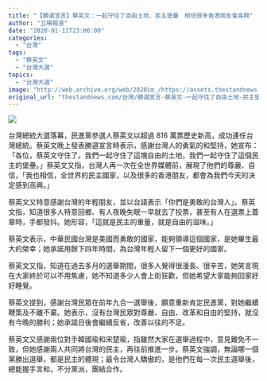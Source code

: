 ```yaml
---
title: "【勝選宣言】蔡英文：一起守住了自由土地、民主堡壘　相信很多香港朋友會高興"
author: "立場報道"
date: "2020-01-11T23:06:00"
categories:
  - "台灣"
tags:
  - "蔡英文"
  - "台灣大選"
topics:
  - "台灣大選"
image: "http://web.archive.org/web/2020im_/https://assets.thestandnews.com/media/photos/engwin-17_Yro7F_El06hkn.png"
original_url: "thestandnews.com/台灣/勝選宣言-蔡英文-一起守住了自由土地-民主堡壘-相信很多香港朋友會高興"
---
```

![](http://web.archive.org/web/2020im_/https://assets.thestandnews.com/media/photos/engwin-17_Yro7F_El06hkn.png)

台灣總統大選落幕，民進黨參選人蔡英文以超過 816 萬票歷史新高，成功連任台灣總統。蔡英文晚上發表勝選宣言時表示，感謝台灣人的勇氣的和堅持，她宣布：「各位，蔡英文守住了。我們一起守住了這塊自由的土地，我們一起守住了這個民主的堡壘。」蔡英文又指，台灣人再一次在全世界媒體前，展現了他們的尊嚴、自信，「我也相信，全世界的民主國家，以及很多的香港朋友，都會為我們今天的決定感到高興。」

蔡英文又特意感謝台灣的年輕朋友，並以台語表示「你們是勇敢的台灣人」。蔡英文指，知道很多人特意回鄉、有人夜晚失眠一早就去了投票，甚至有人在選票上蓋章時，手都發抖。她形容，「這就是民主的重量，就是自由的滋味。」

蔡英文表示，中華民國台灣是美國而勇敢的國家，能夠領導這個國家，是她畢生最大的榮幸；她承諾用餘下四年時間，為台灣年輕人留下一個更好的國家。

蔡英文又指，知道在過去多月的選舉期間，很多人覺得很漫長、很辛苦，她笑言現在大家終於可以不用焦慮，她不知道多少人會上街狂歡，但她希望大家能夠回家好好睡覺。

蔡英文提到，感謝台灣民眾在前年九合一選舉後，願意重新肯定民進黨，對她繼續鞭策及不離不棄。她表示，沒有台灣民眾對尊嚴、自由、改革和自由的堅持，就沒有今晚的勝利；她承諾日後會繼續反省，改善以往的不足。

蔡英文又感謝兩位對手韓國瑜和宋楚瑜，指雖然大家在選舉過程中，意見難免不一致，但她感謝兩人共同將台灣的民主，再往前推進一步。蔡英文強調，無論哪一個黨勝出選舉，都是民主的體現；最令台灣人驕傲的，是他們在每一次民主選舉後，總能握手言和，不分黨派，團結合作。